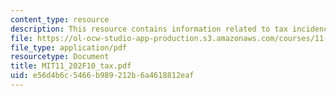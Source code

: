 ```yaml
---
content_type: resource
description: This resource contains information related to tax incidence problem.
file: https://ol-ocw-studio-app-production.s3.amazonaws.com/courses/11-202-planning-economics-fall-2010/e56d4b6c5466b989212b6a4618812eaf_MIT11_202F10_tax.pdf
file_type: application/pdf
resourcetype: Document
title: MIT11_202F10_tax.pdf
uid: e56d4b6c-5466-b989-212b-6a4618812eaf
---
```


